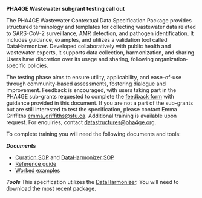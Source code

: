 **PHA4GE Wastewater subgrant testing call out**

The PHA4GE Wastewater Contextual Data Specification Package provides structured terminology and templates for collecting wastewater data related to SARS-CoV-2 surveillance, AMR detection, and pathogen identification. It includes guidance, examples, and utilizes a validation tool called DataHarmonizer. Developed collaboratively with public health and wastewater experts, it supports data collection, harmonization, and sharing. Users have discretion over its usage and sharing, following organization-specific policies. 

The testing phase aims to ensure utility, applicability, and ease-of-use through community-based assessments, fostering dialogue and improvement. Feedback is encouraged, with users taking part in the PHA4GE sub-grants requested to complete the [feedback form]() with guidance provided in this document. If you are not a part of the sub-grants but are still interested to test the specification, please contact Emma Griffiths emma_griffiths@sfu.ca. Additional training is available upon request. For enquiries, contact datastructures@pha4ge.org.

To complete training you will need the following documents and tools:

***Documents***
- [Curation SOP](https://docs.google.com/document/d/e/2PACX-1vQAUwv90ne1eQ8ta3SUU3uM6Dz9oWn6AoMjKfOfdTXu_qyM8MBIYMljFotkMQYVEAoZpKmfbREKsDo5/pub) and [DataHarmonizer SOP](https://docs.google.com/document/d/e/2PACX-1vT8jkHE2IysD4qgGLHDfSlVn7VdvMmb3ZHF2vN35n4x8YJHyGB4XHzFoi_QidyRMYKDPb93aZ9nxMpm/pub)
- [Reference guide](https://github.com/pha4ge/Wastewater_Contextual_Data_Specification/tree/main/Reference%20Guide)
- [Worked examples](https://github.com/pha4ge/Wastewater_Contextual_Data_Specification/blob/main/Testing/PHA4GE_Wastewater-Specification-Worked-Examples_v1-0.pdf)


***Tools***
This specification utilizes the [DataHarmonizer](https://github.com/cidgoh/pathogen-genomics-package/releases). You will need to download the most recent package.